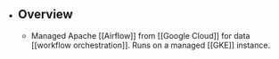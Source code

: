 - ## Overview
	- Managed Apache [[Airflow]] from [[Google Cloud]] for data [[workflow orchestration]]. Runs on a managed [[GKE]] instance.